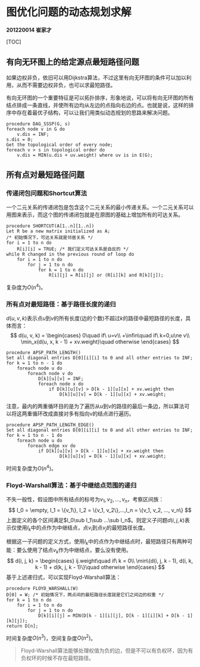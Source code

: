 # 图优化问题的动态规划求解

**201220014 崔家才**



[TOC]

## 有向无环图上的给定源点最短路径问题

如果边权非负，依旧可以用Dijkstra算法，不过这里有向无环图的条件可以加以利用，从而不需要边权非负，也可以求最短路径。

有向无环图的一个重要特征是可以拓扑排序，形象地说，可以将有向无环图的所有结点排成一条直线，并使所有边均从左边的点指向右边的点。也就是说，这样的排序中存在着最优子结构，可以让我们用类似动态规划的思路来解决问题。

```pseudocode
procedure DAG_SSSP(G, s)
foreach node v in G do
	v.dis = INF;
s.dis = 0;
Get the topological order of every node;
foreach v > s in topological order do
	v.dis = MIN(u.dis + uv.weight) where uv is in E(G);
```



## 所有点对最短路径问题

### 传递闭包问题和Shortcut算法

一个二元关系的传递闭包是包含这个二元关系的最小传递关系。一个二元关系可以用图来表示，而这个图的传递闭包就是在原图的基础上增加所有的可达关系。

```pseudocode
procedure SHORTCUT(A[1..n][1..n])
Let R be a new matrix initialized as A;
/* 初始情况下，可达关系就是邻居关系 */
for i = 1 to n do
	R[i][i] = TRUE; /* 我们定义可达关系是自反的 */
while R changed in the previous round of loop do
	for i = 1 to n do
		for j = 1 to n do
			for k = 1 to n do
				R[i][j] = R[i][j] or (R[i][k] and R[k][j]);
```

复杂度为$O(n^4)$。

### 所有点对最短路径：基于路径长度的递归

$d(u, v, k)$表示点$u$到$v$的所有长度(边的个数)不超过$k$的路径中最短路径的长度，具体而言：
$$
d(u, v, k) = \begin{cases}
0\quad if\ u=v\\
+\infin\quad if\ k=0,u\ne v\\
\min_x(d(u, x, k - 1) + xv.weight)\quad otherwise
\end{cases}
$$

```pseudocode
procedure APSP_PATH_LENGTH()
Set all diagonal entries D[0][i][i] to 0 and all other entries to INF;
for k = 1 to n - 1 do
	foreach node u do
		foreach node v do
			D[k][u][v] = INF;
			foreach node x do
				if D[k][u][v] > D[k - 1][u][x] + xv.weight then
					D[k][u][v] = D[k - 1][u][x] + xv.weight;
```

注意，最内的两重循环目的是为了遍历从u到v的路径的最后一条边，所以算法可以将这两重循环改成直接对多有指向v的结点进行遍历。

```pseudocode
procedure APSP_PATH_LENGTH_EDGE()
Set all diagonal entries D[0][i][i] to 0 and all other entries to INF;
for k = 1 to n - 1 do
	foreach node u do
		foreach edge xv do
			if D[k][u][v] > D[k - 1][u][x] + xv.weight then
					D[k][u][v] = D[k - 1][u][x] + xv.weight;
```

时间复杂度为$O(n^4)$。

### Floyd-Warshall算法：基于中继结点范围的递归

不失一般性，假设图中所有结点的标号为$v_1, v_2, ..., v_n$，考察区间族：
$$
I_0 = \empty, I_1 = \{v_1\}, I_2 = \{v_1, v_2\},...,I_n = \{v_1, v_2, ..., v_n\}
$$
上面定义的各个区间满足$I_0\sub I_1\sub ...\sub I_n$。则定义子问题$d(i, j, k)$表示仅使用$I_k$中的点作为中继结点，点$v_i$到点$v_j$的最短路径长度。

根据这一子问题的定义方式，使用$I_k$中的点作为中继结点时，最短路径只有两种可能：要么使用了结点$v_k$作为中继结点，要么没有使用。
$$
d(i, j, k) = \begin{cases}
ij.weight\quad if\ k = 0\\
\min\{d(i, j, k - 1), d(i, k, k - 1) + d(k, j, k - 1)\}\quad otherwise
\end{cases}
$$
基于上述递归式，可以实现Floyd-Warshall算法：

```pseudocode
procedure FLOYD_WARSHALL(W)
D[0] = W; /* 初始情况下，两点间的最短路径长度就是它们之间边的权重 */
for k = 1 to n do
	for i = 1 to n do
		for j = 1 to n do
			D[k][i][j] = MIN(D[k - 1][i][j], D[k - 1][i][k] + D[k - 1][k][j]);
return D[n];
```

时间复杂度$O(n^3)$，空间复杂度$O(n^2)$。

> Floyd-Warshall算法能够处理权值为负的边，但是不可以有负权环，因为有负权环的时候不存在最短路径。

